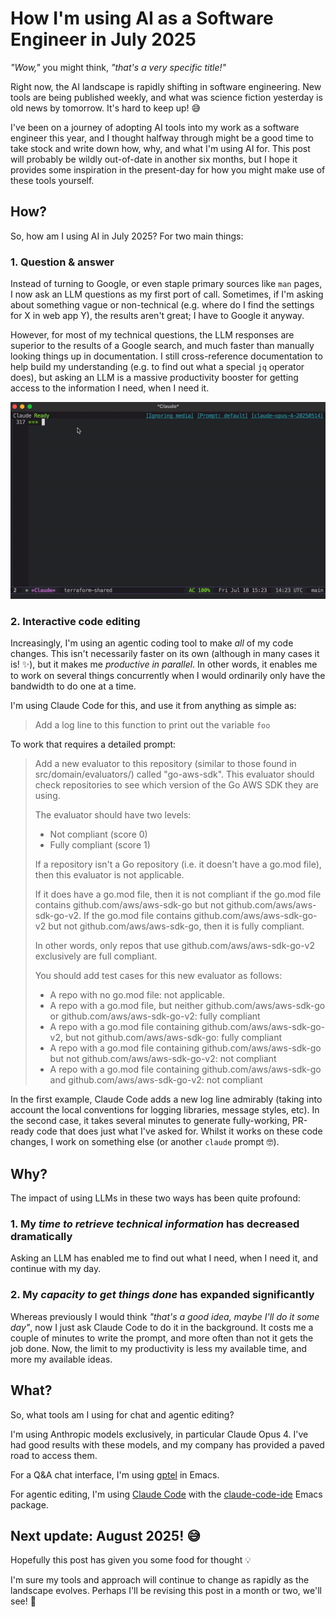 # How I'm using AI as a Software Engineer in July 2025

*"Wow,"* you might think, *"that's a very specific title!"*

Right now, the AI landscape is rapidly shifting in software engineering. New tools are being published weekly, and what was science fiction yesterday is old news by tomorrow. It's hard to keep up! 😅

I've been on a journey of adopting AI tools into my work as a software engineer this year, and I thought halfway through might be a good time to take stock and write down how, why, and what I'm using AI for. This post will probably be wildly out-of-date in another six months, but I hope it provides some inspiration in the present-day for how you might make use of these tools yourself.


## How?

So, how am I using AI in July 2025? For two main things:


### 1. Question & answer

Instead of turning to Google, or even staple primary sources like `man` pages, I now ask an LLM questions as my first port of call. Sometimes, if I'm asking about something vague or non-technical (e.g. where do I find the settings for X in web app Y), the results aren't great; I have to Google it anyway.

However, for most of my technical questions, the LLM responses are superior to the results of a Google search, and much faster than manually looking things up in documentation. I still cross-reference documentation to help build my understanding (e.g. to find out what a special `jq` operator does), but asking an LLM is a massive productivity booster for getting access to the information I need, when I need it.

![img](images/2025-07-18_15-24-12_screenshot.png)


### 2. Interactive code editing

Increasingly, I'm using an agentic coding tool to make *all* of my code changes. This isn't necessarily faster on its own (although in many cases it is! ✨), but it makes me *productive in parallel*. In other words, it enables me to work on several things concurrently when I would ordinarily only have the bandwidth to do one at a time.

I'm using Claude Code for this, and use it from anything as simple as:

> Add a log line to this function to print out the variable `foo`

To work that requires a detailed prompt:

> Add a new evaluator to this repository (similar to those found in src/domain/evaluators/) called "go-aws-sdk". This evaluator should check repositories to see which version of the Go AWS SDK they are using.
> 
> The evaluator should have two levels:
> 
> -   Not compliant (score 0)
> -   Fully compliant (score 1)
> 
> If a repository isn't a Go repository (i.e. it doesn't have a go.mod file), then this evaluator is not applicable.
> 
> If it does have a go.mod file, then it is not compliant if the go.mod file contains github.com/aws/aws-sdk-go but not github.com/aws/aws-sdk-go-v2. If the go.mod file contains github.com/aws/aws-sdk-go-v2 but not github.com/aws/aws-sdk-go, then it is fully compliant.
> 
> In other words, only repos that use github.com/aws/aws-sdk-go-v2 exclusively are full compliant.
> 
> You should add test cases for this new evaluator as follows:
> 
> -   A repo with no go.mod file: not applicable.
> -   A repo with a go.mod file, but neither github.com/aws/aws-sdk-go or github.com/aws/aws-sdk-go-v2: fully compliant
> -   A repo with a go.mod file containing github.com/aws/aws-sdk-go-v2, but not github.com/aws/aws-sdk-go: fully compliant
> -   A repo with a go.mod file containing github.com/aws/aws-sdk-go but not github.com/aws/aws-sdk-go-v2: not compliant
> -   A repo with a go.mod file containing github.com/aws/aws-sdk-go and github.com/aws/aws-sdk-go-v2: not compliant

In the first example, Claude Code adds a new log line admirably (taking into account the local conventions for logging libraries, message styles, etc). In the second case, it takes several minutes to generate fully-working, PR-ready code that does just what I've asked for. Whilst it works on these code changes, I work on something else (or another `claude` prompt 🤓).


## Why?

The impact of using LLMs in these two ways has been quite profound:


### 1. My *time to retrieve technical information* has decreased dramatically

Asking an LLM has enabled me to find out what I need, when I need it, and continue with my day.


### 2. My *capacity to get things done* has expanded significantly

Whereas previously I would think *"that's a good idea, maybe I'll do it some day"*, now I just ask Claude Code to do it in the background. It costs me a couple of minutes to write the prompt, and more often than not it gets the job done. Now, the limit to my productivity is less my available time, and more my available ideas.


## What?

So, what tools am I using for chat and agentic editing?

I'm using Anthropic models exclusively, in particular Claude Opus 4. I've had good results with these models, and my company has provided a paved road to access them.

For a Q&A chat interface, I'm using [gptel](https://github.com/karthink/gptel) in Emacs.

For agentic editing, I'm using [Claude Code](https://github.com/anthropics/claude-code) with the [claude-code-ide](https://github.com/manzaltu/claude-code-ide.el) Emacs package.


## Next update: August 2025! 😅

Hopefully this post has given you some food for thought 💡

I'm sure my tools and approach will continue to change as rapidly as the landscape evolves. Perhaps I'll be revising this post in a month or two, we'll see! 🍿
